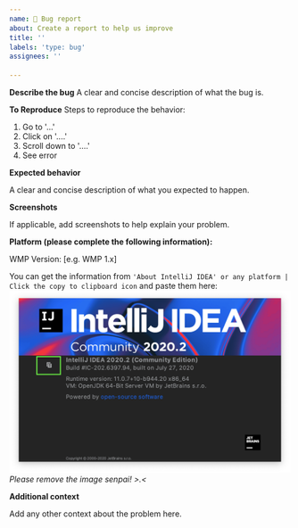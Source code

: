```yaml
---
name: 🐛 Bug report
about: Create a report to help us improve
title: ''
labels: 'type: bug'
assignees: ''

---
```


**Describe the bug**
A clear and concise description of what the bug is.

**To Reproduce**
Steps to reproduce the behavior:
1. Go to '...'
2. Click on '....'
3. Scroll down to '....'
4. See error

**Expected behavior**

A clear and concise description of what you expected to happen.


**Screenshots**

If applicable, add screenshots to help explain your problem.

**Platform (please complete the following information):**

WMP Version: [e.g. WMP 1.x]

You can get the information from `'About IntelliJ IDEA' or any platform | Click the copy to clipboard icon`  and paste them here:
![About Platform](./about_platform.png)
*Please remove the image senpai! >.<*

**Additional context**

Add any other context about the problem here.
